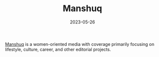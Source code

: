 ﻿---
title: "Manshuq"
linkTitle: "Manshuq"
contributor: ["Aizada Arystanbek"]
created: 2022-07-27
countries: ["Kazakhstan"]
category: ["Independent media"]
tags: ["media", "local media", "news", "women-oriented"]
date_start: []
date_end: []
data_type: ["news"] 
language: ["Russian"]
date: 2023-05-26
description: 
  Manshuq is a women-oriented media with coverage primarily focusing on lifestyle, culture, career, and other editorial projects.
---

[Manshuq](https://manshuq.com/) is a women-oriented media with coverage primarily focusing on lifestyle, culture, career, and other editorial projects. 
